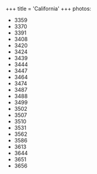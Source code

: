 +++
title = 'California'
+++
photos:
  - 3359
  - 3370
  - 3391
  - 3408
  - 3420
  - 3424
  - 3439
  - 3444
  - 3447
  - 3464
  - 3474
  - 3487
  - 3488
  - 3499
  - 3502
  - 3507
  - 3510
  - 3531
  - 3562
  - 3586
  - 3613
  - 3644
  - 3651
  - 3656
